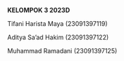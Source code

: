 **KELOMPOK 3 2023D**

Tifani Harista Maya 		(23091397119)

Aditya Sa’ad Hakim		 	(23091397122) 

Muhammad Ramadani 			(23091397125)
